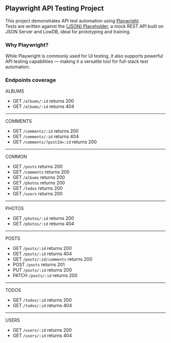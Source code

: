 ## Playwright API Testing Project

This project demonstrates API test automation using [Playwright](https://playwright.dev).  
Tests are written against the [{JSON} Placeholder](https://jsonplaceholder.typicode.com/), a mock REST API built on JSON Server and LowDB, ideal for prototyping and training.

### Why Playwright?

While Playwright is commonly used for UI testing, it also supports powerful API testing capabilities — making it a versatile tool for full-stack test automation.

### Endpoints coverage

ALBUMS

- GET `/albums/:id` returns 200
- GET `/albums/:id` returns 404

---

COMMENTS

- GET `/comments/:id` returns 200
- GET `/comments/:id` returns 404
- GET `/comments/?postId=:id` returns 200

---

COMMON

- GET `/posts` returns 200
- GET `/comments` returns 200
- GET `/albums` returns 200
- GET `/photos` returns 200
- GET `/todos` returns 200
- GET `/users` returns 200

---

PHOTOS

- GET `/photos/:id` returns 200
- GET `/photos/:id` returns 404

---

POSTS

- GET `/posts/:id` returns 200
- GET `/posts/:id` returns 404
- GET `/posts/:id/comments` returns 200
- POST `/posts` returns 201
- PUT `/posts/:id` returns 200
- PATCH `/posts/:id` returns 200

---

TODOS

- GET `/todos/:id` returns 200
- GET `/todos/:id` returns 404

---

USERS

- GET `/users/:id` returns 200
- GET `/users/:id` returns 404
